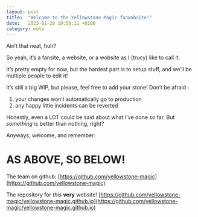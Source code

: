 ```yaml
---
layout: post
title:  "Welcome to the Yellowstone Magic fanwobsite!"
date:   2023-01-20 19:50:11 +0100
category: meta
---
```

Ain’t that neat, huh?

So yeah, it’s a fansite, a website, or a wobsite as I (trucy) like to call it.

It’s pretty empty for now, but the hardest part is to setup stuff, and we’ll be
multiple people to edit it!

It’s still a big WIP, but please, feel free to add your stone! Don’t be afraid :
1. your changes won’t automatically go to production
2. any happy little incidents can be reverted

Honestly, even a LOT could be said about what I’ve done so far. But *something*
is better than nothing, right?

Anyways, welcome, and remember:

# AS ABOVE, SO BELOW! #

The team on github: [https://github.com/yellowstone-magic](https://github.com/yellowstone-magic)

The repository for *this* **very** website! [https://github.com/yellowstone-magic/yellowstone-magic.github.io](https://github.com/yellowstone-magic/yellowstone-magic.github.io)
